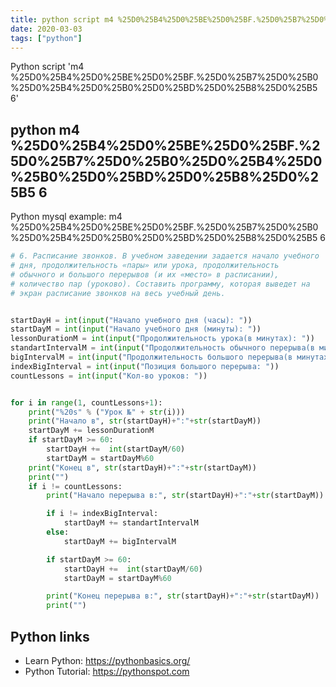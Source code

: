 ```yaml
---
title: python script m4 %25D0%25B4%25D0%25BE%25D0%25BF.%25D0%25B7%25D0%25B0%25D0%25B4%25D0%25B0%25D0%25BD%25D0%25B8%25D0%25B5 6 (snippet)
date: 2020-03-03
tags: ["python"]
---
```

Python script 'm4 %25D0%25B4%25D0%25BE%25D0%25BF.%25D0%25B7%25D0%25B0%25D0%25B4%25D0%25B0%25D0%25BD%25D0%25B8%25D0%25B5 6'


## python m4 %25D0%25B4%25D0%25BE%25D0%25BF.%25D0%25B7%25D0%25B0%25D0%25B4%25D0%25B0%25D0%25BD%25D0%25B8%25D0%25B5 6

Python mysql example: m4 %25D0%25B4%25D0%25BE%25D0%25BF.%25D0%25B7%25D0%25B0%25D0%25B4%25D0%25B0%25D0%25BD%25D0%25B8%25D0%25B5 6

```python
# 6. Расписание звонков. В учебном заведении задается начало учебного
# дня, продолжительность «пары» или урока, продолжительность
# обычного и большого перерывов (и их «место» в расписании),
# количество пар (уроково). Составить программу, которая выведет на
# экран расписание звонков на весь учебный день.


startDayH = int(input("Начало учебного дня (часы): "))
startDayM = int(input("Начало учебного дня (минуты): "))
lessonDurationM = int(input("Продолжительность урока(в минутах): "))
standartIntervalM = int(input("Продолжительность обычного перерыва(в минутах): "))
bigIntervalM = int(input("Продолжительность большого перерыва(в минутах): "))
indexBigInterval = int(input("Позиция большого перерыва: "))
countLessons = int(input("Кол-во уроков: "))


for i in range(1, countLessons+1):
    print("%20s" % ("Урок №" + str(i)))
    print("Начало в", str(startDayH)+":"+str(startDayM))
    startDayM += lessonDurationM
    if startDayM >= 60:
        startDayH +=  int(startDayM/60)
        startDayM = startDayM%60
    print("Конец в", str(startDayH)+":"+str(startDayM))
    print("")
    if i != countLessons:
        print("Начало перерыва в:", str(startDayH)+":"+str(startDayM))

        if i != indexBigInterval:
            startDayM += standartIntervalM
        else:
            startDayM += bigIntervalM

        if startDayM >= 60:
            startDayH +=  int(startDayM/60)
            startDayM = startDayM%60

        print("Конец перерыва в:", str(startDayH)+":"+str(startDayM))
        print("")


```

## Python links

- Learn Python: https://pythonbasics.org/
- Python Tutorial: https://pythonspot.com
